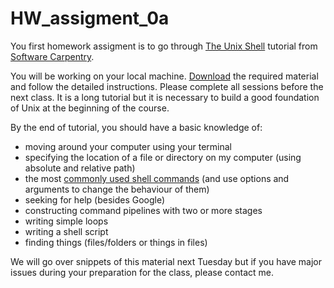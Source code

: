 # HW_assigment_0a

You first homework assigment is to go through [The Unix Shell](https://swcarpentry.github.io/shell-novice/) tutorial from [Software Carpentry](https://software-carpentry.org/).

You will be working on your local machine. [Download](https://swcarpentry.github.io/shell-novice/setup.html) the required material and follow the detailed instructions. Please complete all sessions before the next class. It is a long tutorial but it is necessary to build a good foundation of Unix at the beginning of the course.

By the end of tutorial, you should have a basic knowledge of:
- moving around your computer using your terminal
- specifying the location of a file or directory on my computer (using absolute and relative path)
- the most [commonly used shell commands](https://github.com/2021-environmental-bioinformatics/EnvBio2021-Unix) (and use options and arguments to change the behaviour of them)
- seeking for help (besides Google)
- constructing command pipelines with two or more stages
- writing simple loops
- writing a shell script
- finding things (files/folders or things in files)

We will go over snippets of this material next Tuesday but if you have major issues during your preparation for the class, please contact me.
